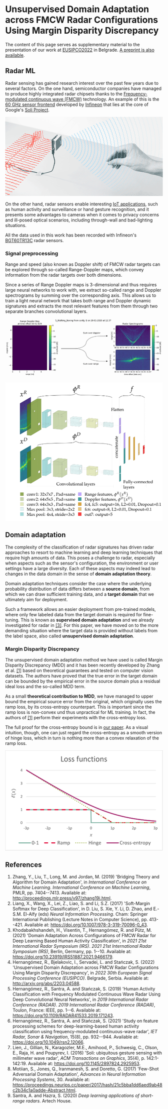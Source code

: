 # Unsupervised Domain Adaptation across FMCW Radar Configurations Using Margin Disparity Discrepancy

The content of this page serves as supplementary material to the presentation of our work at [EUSIPCO2022](https://2022.eusipco.org/) in Belgrade. [A preprint is also available][preprint].

[preprint]: https://arxiv.org/abs/2203.04588

## Radar ML

Radar sensing has gained research interest over the past few years due to several
factors. On the one hand, semiconductor companies have managed to produce highly
integrated radar chipsets thanks to the
[Frequency-modulated continuous
wave (FMCW)](https://www.infineon.com/dgdl/Infineon-Radar%20FAQ-PI-v02_00-EN.pdf?fileId=5546d46266f85d6301671c76d2a00614) technology. An example of this is the
[60 GHz sensor frontend](https://www.infineon.com/cms/en/product/promopages/60GHz/)
developed by [Infineon](https://www.infineon.com/)
that lies at the core of Google's [Soli Project](https://atap.google.com/soli/).

![Google's Soli Project](images/soli.gif)

On the other hand, radar sensors enable interesting
[IoT applications](https://www.infineon.com/cms/en/product/sensor/radar-sensors/radar-sensors-for-iot/), such as human activity and surveillance or hand gesture
recognition, and it presents some advantages to cameras when
it comes to privacy concerns and ill-posed optical scenarios, including
through-wall and bad-lighting situations.

All the data used in this work has been recorded with Infineon's
[BGT60TR13C](https://www.infineon.com/cms/en/product/sensor/radar-sensors/radar-sensors-for-iot/60ghz-radar/bgt60tr13c/)
radar sensors.

### Signal preprocessing

Range and speed (also known as Doppler shift) of FMCW radar targets can
be explored through so-called Range-Doppler maps, which convey information
from the radar targets over both dimensions.

Since a series of Range Doppler maps is 3-dimensional and thus requires large neural networks to work with,
we extract so-called range and Doppler spectrograms by summing over
the corresponding axis. This allows us to train a light neural network that takes both range and
Doppler dynamic signatures and extracts the most relevant features from
them through two separate branches convolutional layers.

![Extraction of range and Doppler spectrograms from Range-Doppler maps](images/spectrograms.gif)

![CNN architecture details](images/cnn.svg)

## Domain adaptation

The complexity of the classification of radar signatures has driven radar approaches to
resort to machine learning and deep learning techniques that require
high amounts of data. This poses a challenge to radar, especially
when aspects such as the sensor's configuration, the environment or user
settings have a large diversity. Each of these aspects may indeed lead to changes in the data domain in the sense of **domain adaptation theory**.

Domain adaptation techniques consider the case where the underlying probability distribution of data differs
between a **source domain**, from which we can draw sufficient training
data, and a **target domain** that we ultimately aim for deployment.

Such a framework allows an easier deployment from pre-trained models,
where only few labeled data from the target domain is required for fine-tuning.
This is known as **supervised domain adaptation** and we
already investigated for radar in [[3]](#ref3). For this paper, we have
moved on to the more demanding situation where the target data is
provided without labels from the label space, also called **unsupervised
domain adaptation**.

### Margin Disparity Discrepancy 

The unsupervised domain adaptation
method we have used is called Margin Disparity Discrepancy (MDD) and it has been recently
developed by Zhang et al. [[1]](#ref1) based on theoretical guarantees and tested on
computer vision datasets. The authors have proved that the true error in the
target domain can be bounded by the empirical error in the source domain
plus a residual ideal loss and the so-called MDD term.

As a small **theoretical contribution to MDD**, we have managed to upper
bound the empirical source error from the original, which originally
uses the ramp loss, by its cross-entropy counterpart.
This is important since the ramp loss is non-convex und thus unpractical for ML training.
In fact, the authors of [[1]](#ref1) perform their experiments with the cross-entropy loss.

The full proof for the cross-entropy bound is in [our paper][preprint]. As a visual intuition,
though, one can just regard the cross-entropy as a smooth
version of hinge loss, which in turn is nothing more
than a convex relaxation of the ramp loss.

![Different loss functions](images/losses.svg)

## References

1.  <a id=ref1></a>Zhang, Y., Liu, T., Long, M. and Jordan, M. (2019) 'Bridging Theory
    and Algorithm for Domain Adaptation', in *International Conference
    on Machine Learning*. *International Conference on Machine
    Learning*, PMLR, pp. 7404--7413. Available at: <http://proceedings.mlr.press/v97/zhang19i.html>.
2.  Liang, X., Wang, X., Lei, Z., Liao, S. and Li, S.Z. (2017)
    'Soft-Margin Softmax for Deep Classification', in D. Liu, S. Xie, Y.
    Li, D. Zhao, and E.-S.M. El-Alfy (eds) *Neural Information
    Processing*. Cham: Springer International Publishing (Lecture Notes
    in Computer Science), pp. 413--421. Available at:
    <https://doi.org/10.1007/978-3-319-70096-0_43>.
3.  <a id=ref3></a>Khodabakhshandeh, H., Visentin, T., Hernangómez, R. and
    Pütz, M. (2021) 'Domain Adaptation Across Configurations of FMCW
    Radar for Deep Learning Based Human Activity Classification', in
    *2021 21st International Radar Symposium (IRS)*. *2021 21st
    International Radar Symposium (IRS)*, Berlin, Germany, pp. 1--10. Available at: <https://doi.org/10.23919/IRS51887.2021.9466179>.
4.  Hernangómez, R., Bjelakovic, I., Servadei, L. and
    Stańczak, S. (2022) 'Unsupervised Domain Adaptation across FMCW
    Radar Configurations Using Margin Disparity Discrepancy', in *2022
    30th European Signal Processing Conference (EUSIPCO)*. Belgrade,
    Serbia. Available at: <http://arxiv.org/abs/2203.04588>.
5.  Hernangómez, R., Santra, A. and Stańczak, S. (2019) 'Human Activity
    Classification with Frequency Modulated Continuous Wave Radar Using
    Deep Convolutional Neural Networks', in *2019 International Radar
    Conference (RADAR)*. *2019 International Radar Conference (RADAR)*,
    Toulon, France: IEEE, pp. 1--6. Available at:
    <https://doi.org/10.1109/RADAR41533.2019.171243>.
6.  Hernangómez, R., Santra, A. and Stańczak, S. (2021) 'Study on
    feature processing schemes for deep-learning-based human activity
    classification using frequency-modulated continuous-wave radar',
    *IET Radar, Sonar & Navigation*, 15(8), pp. 932--944. Available at:
    <https://doi.org/10.1049/rsn2.12066>.
7.  Lien, J., Gillian, N., Karagozler, M.E., Amihood, P., Schwesig, C.,
    Olson, E., Raja, H. and Poupyrev, I. (2016) 'Soli: ubiquitous
    gesture sensing with millimeter wave radar', *ACM Transactions on
    Graphics*, 35(4), p. 142:1-142:19. Available at:
    <https://doi.org/10.1145/2897824.2925953>.
8.  Motiian, S., Jones, Q., Iranmanesh, S. and Doretto, G. (2017)
    'Few-Shot Adversarial Domain Adaptation', *Advances in Neural
    Information Processing Systems*, 30. Available at:
    <https://proceedings.neurips.cc/paper/2017/hash/21c5bba1dd6aed9ab48c2b34c1a0adde-Abstract.html>.
9.  Santra, A. and Hazra, S. (2020) *Deep learning applications of
    short-range radars*. Artech House.
